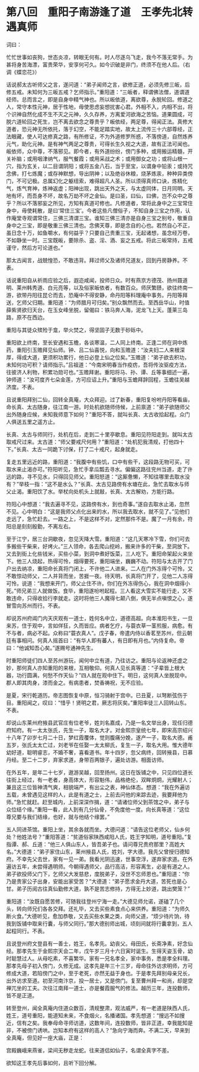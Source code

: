 # 第八回　重阳子南游逢了道　王孝先北转遇真师

词曰：

忙忙世事如丧狗，世态炎凉，转眼无何有。时人尽逐乌飞走，我今不落无常手。为甚将身苦海漂，富贵荣华，安享何可久。如今识破是非门，终须不在他人后。（右调《蝶恋花》）

话说郝太古听师父之言，遂问道：“弟子闻师之言，欲修正道，必须先修三皈，后修五戒。未知何为三皈五戒？乞师指示。”重阳道：“三皈者，释谓佛法僧，道谓道经师。总而言之，即是自身中精气神也。所以皈依道，离欲尊，永脱轮回。修道之人，常守本性元神，居于性地，毋使思虑妄想扰害心君。外相不入，内相不出，将个识神自然化成不生不灭之元神，久久存养，方离爱河欲海之苦恼。道果圆成，可脱六道轮回之死生，岂不离去欲念之尊贵乎？皈依经，两足尊，得闻正法。真修大道者，恐元神无所依托，落于幻空，不能足踏实地，故太上流传三十六部尊经，正法眼藏，使人可达修真之路，有所修证，不为外道修罗所惑，不落傍道，自然炼养元气，助化元神。是有神气两足之尊贵，可得长生久视之大道，故有正法可闻也。皈依师，众中尊，不落邪见。即今者，有外道纷纷，傍门多种，或用搬运精髓，开关补脑；或用咽津纳气，服气餐霞；或用采战之术；或用御女之功；或将山根一穴，指为玄关，以二目谓阴阳；或将五金八石，当于至宝，以谓身中铅汞；或持咒念佛，打七炼魔；或存神默想，导出阴神；以及绝谷休粮，烧茅炼汞，种种异类傍门，不可记极。总属幻化之躯纽索，难得超凡人圣。所以须得真师口诀，炼精化气，炼气育神，炼神返虚；阳神出现，跳出天外之天，与太虚同体，日月同明。天地有坏，而吾身不坏，故名万劫不坏之金仙。是曰圣，曰仙，曰佛，岂不众中之尊乎？所以不落邪妄之所见，方知有真道可修也。凡修道者，常将此身中之三宝常住身中，毋使耗散，是曰‘常住三宝’。今者这些凡僧俗子，不知自身三宝之作用，认作庵堂寺观谓常住，三佛三清谓三宝。谁知三佛三清亦是自身三宝之别号，敬重自身中之三宝，即是敬重三佛三清也。念佛天尊，即是念自的心也。若然自心不正，虽日念十万，如鱼嚼水，有何益乎？只要自己贵重三宝，无起诸想，虽念经万卷，不如静坐一时。三宝既皈，要除杀、盗、淫、酒、妄之五戒。将此三皈常持，五戒谨守，然后方可论道也。”

那太古闻言，战兢惶恐，不敢违背。拜过师父及诸师兄道友，回到丹房静养。不表。

话说重阳自从祈雨应验之后，遐迩咸闻，投师日众。时有燕京方德茂、扬州聂道明、莱州韩秀道、白元亮等，以及俗家皈依者，有数百众。师厌繁赜，欲往终南一游，欲带丹阳往昆仑而去，恐庵中不得安静，命丹阳等料理庵中事务。丹阳等拜送，乞师父归期。重阳道：“为师腊月可归矣。”别众飘然而去。至西岳华山，时值薛紫贤欲归天台，在玉女峰坐脱，留偈曰：铁马奔人海，泥龙飞上天。蓬莱三岛路，原不在西边。

重阳与其徒众殡殓于龛，举火焚之，得坚固子无数于砂砾中。

重阳欲上终南，至长安遇和玉檐，各谈寒温，二人同上终南。正逢二师在洞中炼药，重阳引玉赡拜见仙师。钟、吕二仙喜悦，向和玉赡道：“汝夫妇二人来根深厚，得成大道，更须积功累行，他日必登上仙之位矣。”玉赡道：“弟子欲去积功，未知何功可积？请师指示。”吕祖道：“今南宋明春当作疫疠，吾将传汝驱疫方法，往彼济人利物，积累功勋可也。”玉赡拜谢。重阳将马、孙、谭、丘等事细述一遍，钟师道：“汝可度齐七朵金莲，方可应诏上升。”重阳与玉蟾拜辞回程，玉蟾往吴越济度。不表。

且说重阳拜别二仙，回转全真庵，大众拜迎。过了新春，重阳复吩咐丹阳等看庙，命长真、太古随身，往江南一游。时处机欲随师侍候，上前禀道：“弟子欲随师父出外随身应候，未知我师意下如何？”重阳不答，就叫长真、太古收拾起程。众门人俱送五里之遥方止。


长真、太古与师同行，处机在后，走到二十里亭歇息。重阳见符阳走到。就叫太古取戒尺过来。太古道：“师父要戒尺何用？”重阳道：“处机犯我清规，打他四十下。”长真、太古一同跪下讨保，打了二十戒尺，起身就走。

复走五里远近的路，重阳道：“我腹中有些饥，口中有些干，这段路无物可买，可取水来止渴亦可。”符阳听见，急忙手拿瓜瓢去寻水。偏偏这路往兖州当道，走了许远的路，寻不见水，只得回见师父。重阳怒道：“这厮惫懒，不知往哪里去取水没有？”举枝一指：“这不是水么？”长真、太古见路傍有水塘在此，急忙去取水与师父止渴。重阳饮了水。举杖向处机头上就敲，长真、太古解劝，方能行路。


符阳心中想道：“我去遍寻不见，这路傍有水，到也奇事。”遂自去取水止渴，忽然不见。心中明白：“这是我师父点化出来的水，所以我去取水，就不见了。”见他们走远了，急忙赶去。一路之上，不是这样不对，定然那件不是。魔了一月有余，符阳总是刻刻殷勤，不离左右。


至于江宁，居三台洞歇夜，忽见天降大雪。重阳道：“这几天寒冷下雪，你们可去多搬些干柴来，好烤火。”三人领命，各去爬山挖岭，搬来许多的干柴，至洞放下。又去到街上化些钱米，买些小菜，到洞中煮好饭菜，三人吃下。重阳命架起火来坐下。他三人烧起，热得可怜，烟得要死，重阳端坐，巍巍不动。符阳与太古开了门户出去纳凉，重阳命长真将门闭上，不许他二人进来。二人在门外冻得个可怜，又不敢惊动师父，二人并背而坐，苦捱一夜。待天明，长真将门开了，见他二人冻得可怜，说道：“我想来开门，师父止住不许。你们在外冻得伤心，我在洞中烟得小死。”师兄弟三人就做饭。食毕，重阳遂吩咐起程。三人看这大雪实不能行走，又不敢违命，只得收拾行李就走。这时将他三人魔得七颠八倒，俱无半点嗔恨之心，遂冒雪向苏州而行。不表。


却说苏州府阊门内天庆观有一道士，姓何名中立，道德高超。向本淮阳书生，一旦来苏，住于观中，言如佯狂，久而皆应。病者乞疗，与蓑衣草一茎煎服，病愈。有不与者，病必不起。众称曰“蓑衣真人”。戊子春，帝遣内侍以香茗至苏州，但云朝廷有事相问。何真人摇首曰：“有华人即有蕃人，有日即有月也。”内侍复命。帝曰：“他诚知吾心矣。”遂赐号通神先生。

时重阳师徒们四人至苏州游玩，闻何中立有道，乃往访之。重阳与论返神还虚之妙，那何真人亦知重阳的来根，互相敬仰。何真人见长真等道：“子辈皆上根大器，功行圆满，何愁不作天仙？”四人就在观中住下。明日，这何真人坐脱现中。郡人即其肉身，漆而金之。有病患者，焚香祷祝，无不应验。


是夏，宋行乾道历。帝志图恢复中原，恒习骑射于宫中。已丑夏，以弩断弦伤于目。重阳闻之，叹曰：“惜乎！贤明之君，厥志将灰矣。”重阳率徒三人回转山东。不表。

却说山东莱州府掖县武官庄有位老爷，姓刘名嘉成，乃是一名文举出身，现任归德府知府。有一太太张氏，先生一子，取名大才。对金熙宗皇统七年，即宋高宗绍兴十八年了卯岁七月二十日，梦红霞覆体，觉则腹痛分娩，遂产一子，取名大德。甫五岁，张氏太太亡过，刘老爷在任娶一太太柳氏，复生一子，取名大用。惟大德年幼好道，聪明睿志，不婚不奢，喜看道书。年十四岁，忽父病终，回转掖县，日慕丹经。至二十二岁，弃家求道，身带百两银子，遍处访游。相面访师。


在外五年，是年二十七岁，遨游吴越，回至扬州。这日在饭铺之中，只见四位道长往街上经过，有一老者，身高体大，形容魁伟，品格绝伦，双眸炯炯，光耀射人；兼且这三位皆神清气爽，相貌端严，有出尘之表，神仙体态。想道：“我在外遍访五载，未曾遇见这样的人，此是有道之士，上前去问他的来踪去迹，我要拜他为师。”急忙就赶。赶至城内，上前深深作揖，道：“请诸位师父到茶馆之中，弟子与众位结个缘。”重阳一看，此人到有几分仙骨，不免度他一度。向长真等道：“这位尊兄要与我们结缘，也好，就与他结个缘罢。”

五人同进茶馆。重阳上坐，其余各就而坐。大德问道：“请告这位老师父，仙乡何处？他姓法号？”重阳答道：“贫道俗家陕西咸阳人氏，姓王字知明，道号重阳。”复指谭、郝、丘道：“他三人俱山东人，皆吾弟子也。请问尊兄贵府那里？高姓大名。”大德道：“弟子家住山东，莱州掖县人氏，姓刘，字大德。我先父曾授归德知府。不幸先父去世，家有一见一弟。我看光阴迅速，世事空浮，遂弃家求道。在外遍访五年，未尝得遇明师。今朝得遇师父，品行高洁，形容离生，必是有道之人。弟子欲投师父门下，乞师父大发慈悲，度脱弟子，没世不忘师恩也。”重阳道：“你乃是贵家公子出身，安能出家受苦？”大德道：“弟子愿求金丹大道，苦死也是心甘。弟子历阅古往真仙勤修大道，孰不是苦志修持，方得无上妙道，跳出樊笼？”

重阳道：“汝既自愿苦修，可随我往登州宁海一走。”大德见师允诺，遂磕了几个头，转向师兄们各各交拜。还礼毕，又去买些素食点心来供养。重阳道：“为师久断火食。”大德听见，愈加恭敬，又去买些水果之类，向师父道，“烦少待片饷，待我到饭铺中取来行囊，与师父同行。”那大德别师出城，顷刻间就将行囊拿到，五人起程同行。不表。

且说登州府文登县有一善士，姓王，名孝先。幼丧父。母田氏，长斋净素，好念仙经。那孝先生于金熙宗天会二年，戊午岁三月十六日寅时诞生。生得天姿玉骨，幼时聪慧过人。从母吃素，不喜繁华。家有一兄名孝全，家中事务，悉是孝全料理。那孝先母子初入傍门，久修无成。这孝先是年三十三岁，母命往外访求明师，方可修成大道，若陷傍门之中，至于老死，亦然无益于身也。于是孝先拜别母亲兄长，出外访求至道。初至河南汴京，投一居士，又是傍门。复至曹州拜一和尚，却是空禅兀坐的工夫。次往江南拜一道士，亦是餐霞服气的修法。越历三年，连投数师，皆不是正道。

转至登州，闻全真庵内住道众数百，清规整肃，观法威严，有一老道是陕西人氏，姓王，道号重阳，能道知未来，不食烟火，名播诸国。孝先想道：“搜远不如搜近，信有之矣。我奉母命寻师访道，这数年间，连投数师，皆非正道，幸我能知是非，不被傍门诱哄。岂知本府有这样的高人？”急向宁海而奔。不满二天，早来到全真庵，但见好一座大庙，正是：

宫殿巍峨来燕雀，梁间无秽走龙蛇。往来道侣如仙子，名谓全真字不差。

欲知这王孝先后事如何，且听下回分解。
